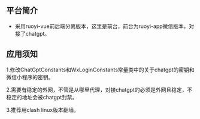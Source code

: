 

## 平台简介


* 采用ruoyi-vue前后端分离版本，这里是前台，前台为ruoyi-app微信版本，对接了chatgpt。

## 应用须知
1.修改ChatGptConstants和WxLoginConstants常量类中的关于chatgpt的密钥和微信小程序的密钥。

2.需要有稳定的外网，不管是从哪里代理，对接chatgpt的必须是外网且稳定，不稳定的地址会被chatgpt封禁。

3.推荐用clash linux版本翻墙。





